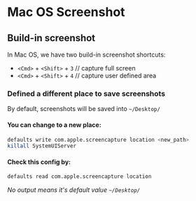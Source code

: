 # Mac OS Screenshot

## Build-in screenshot
In Mac OS, we have two build-in screenshot shortcuts:
- `<Cmd>` + `<Shift>` + `3`    // capture full screen
- `<Cmd>` + `<Shift>` + `4`    // capture user defined area

### Defined a different place to save screenshots

By default, screenshots will be saved into `~/Desktop/`

#### You can change to a new place:
```sh
defaults write com.apple.screencapture location <new_path>
killall SystemUIServer
```

#### Check this config by:
```sh
defaults read com.apple.screencapture location
```
_No output means it's default value `~/Desktop/`_
